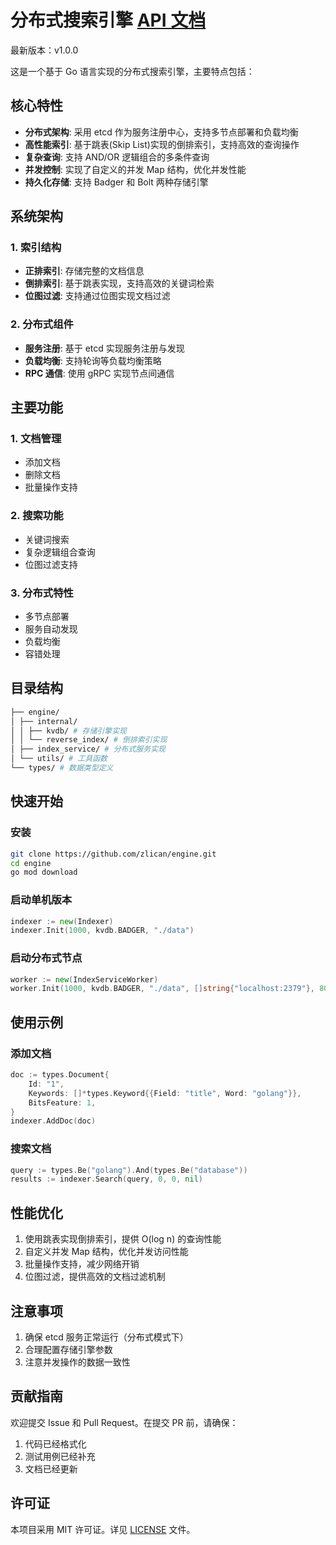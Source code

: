 # 分布式搜索引擎 [API 文档](https://github.com/zlican/engine/wiki/API-%E6%96%87%E6%A1%A3)

最新版本：v1.0.0

这是一个基于 Go 语言实现的分布式搜索引擎，主要特点包括：

## 核心特性

- **分布式架构**: 采用 etcd 作为服务注册中心，支持多节点部署和负载均衡
- **高性能索引**: 基于跳表(Skip List)实现的倒排索引，支持高效的查询操作
- **复杂查询**: 支持 AND/OR 逻辑组合的多条件查询
- **并发控制**: 实现了自定义的并发 Map 结构，优化并发性能
- **持久化存储**: 支持 Badger 和 Bolt 两种存储引擎

## 系统架构

### 1. 索引结构

- **正排索引**: 存储完整的文档信息
- **倒排索引**: 基于跳表实现，支持高效的关键词检索
- **位图过滤**: 支持通过位图实现文档过滤

### 2. 分布式组件

- **服务注册**: 基于 etcd 实现服务注册与发现
- **负载均衡**: 支持轮询等负载均衡策略
- **RPC 通信**: 使用 gRPC 实现节点间通信

## 主要功能

### 1. 文档管理

- 添加文档
- 删除文档
- 批量操作支持

### 2. 搜索功能

- 关键词搜索
- 复杂逻辑组合查询
- 位图过滤支持

### 3. 分布式特性

- 多节点部署
- 服务自动发现
- 负载均衡
- 容错处理

## 目录结构

```bash
├── engine/
│ ├── internal/
│ │ ├── kvdb/ # 存储引擎实现
│ │ └── reverse_index/ # 倒排索引实现
│ ├── index_service/ # 分布式服务实现
│ └── utils/ # 工具函数
└── types/ # 数据类型定义
```

## 快速开始

### 安装

```bash
git clone https://github.com/zlican/engine.git
cd engine
go mod download
```

### 启动单机版本

```go
indexer := new(Indexer)
indexer.Init(1000, kvdb.BADGER, "./data")
```

### 启动分布式节点

```go
worker := new(IndexServiceWorker)
worker.Init(1000, kvdb.BADGER, "./data", []string{"localhost:2379"}, 8081)
```

## 使用示例

### 添加文档

```go
doc := types.Document{
    Id: "1",
    Keywords: []*types.Keyword{{Field: "title", Word: "golang"}},
    BitsFeature: 1,
}
indexer.AddDoc(doc)
```

### 搜索文档

```go
query := types.Be("golang").And(types.Be("database"))
results := indexer.Search(query, 0, 0, nil)
```

## 性能优化

1. 使用跳表实现倒排索引，提供 O(log n) 的查询性能
2. 自定义并发 Map 结构，优化并发访问性能
3. 批量操作支持，减少网络开销
4. 位图过滤，提供高效的文档过滤机制

## 注意事项

1. 确保 etcd 服务正常运行（分布式模式下）
2. 合理配置存储引擎参数
3. 注意并发操作的数据一致性

## 贡献指南

欢迎提交 Issue 和 Pull Request。在提交 PR 前，请确保：

1. 代码已经格式化
2. 测试用例已经补充
3. 文档已经更新

## 许可证

本项目采用 MIT 许可证。详见 [LICENSE](LICENSE) 文件。
